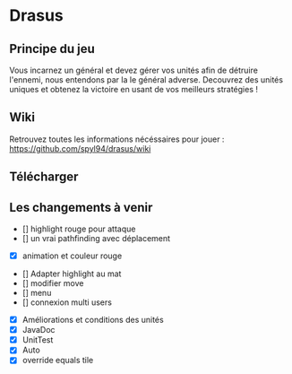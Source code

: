 Drasus
======

## Principe du jeu

Vous incarnez un général et devez gérer vos unités afin de détruire l'ennemi, nous entendons par la le général adverse.
Decouvrez des unités uniques et obtenez la victoire en usant de vos meilleurs stratégies !

## Wiki

Retrouvez toutes les informations nécéssaires pour jouer :
https://github.com/spyl94/drasus/wiki

## Télécharger


## Les changements à venir

- [] highlight rouge pour attaque
- [] un vrai pathfinding avec déplacement
- [x] animation et couleur rouge
- [] Adapter highlight au mat
- [] modifier move
- [] menu
- [] connexion multi users
- [x] Améliorations et conditions des unités
- [x] JavaDoc
- [x] UnitTest
- [x] Auto
- [x] override equals tile
